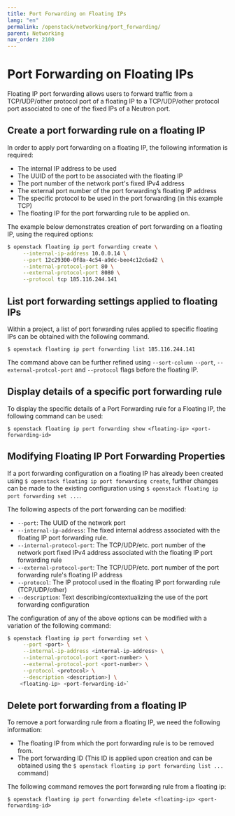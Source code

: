 ```yaml
---
title: Port Forwarding on Floating IPs
lang: "en"
permalink: /openstack/networking/port_forwarding/
parent: Networking
nav_order: 2100
---
```


Port Forwarding on Floating IPs
==================================

Floating IP port forwarding allows users to forward traffic from a TCP/UDP/other protocol port of a floating IP to a TCP/UDP/other protocol port associated to one of the fixed IPs of a Neutron port.

Create a port forwarding rule on a floating IP
---------------

In order to apply port forwarding on a floating IP, the following information is required:

* The internal IP address to be used
* The UUID of the port to be associated with the floating IP
* The port number of the network port's fixed IPv4 address
* The external port number of the port forwarding’s floating IP address
* The specific protocol to be used in the port forwarding (in this example TCP)
* The floating IP for the port forwarding rule to be applied on.

The example below demonstrates creation of port forwarding on a floating IP, using the required options:

```bash
$ openstack floating ip port forwarding create \
     --internal-ip-address 10.0.0.14 \
     --port 12c29300-0f8a-4c54-a9dc-bee4c12c6ad2 \
     --internal-protocol-port 80 \
     --external-protocol-port 8080 \
     --protocol tcp 185.116.244.141
```

List port forwarding settings applied to floating IPs
---------------

Within a project, a list of port forwarding rules applied to specific floating IPs can be obtained with the following command.

`$ openstack floating ip port forwarding list 185.116.244.141`

The command above can be further refined using `--sort-column` `--port`, `--external-protcol-port` and `--protocol` flags before the floating IP.

Display details of a specific port forwarding rule
---------------

To display the specific details of a Port Forwarding rule for a Floating IP, the following command can be used:

`$ openstack floating ip port forwarding show <floating-ip> <port-forwarding-id>`

Modifying Floating IP Port Forwarding Properties
---------------

If a port forwarding configuration on a floating IP has already been created using `$ openstack floating ip port forwarding create`, further changes can be made to the existing configuration using `$ openstack floating ip port forwarding set ...`.

The following aspects of the port forwarding can be modified:

* `--port`: The UUID of the network port
* `--internal-ip-address`: The fixed internal address associated with the floating IP port forwarding rule.
* `--internal-protocol-port`: The TCP/UDP/etc. port number of the network port fixed IPv4 address associated with the floating IP port forwarding rule
* `--external-protocol-port`: The TCP/UDP/etc. port number of the port forwarding rule's floating IP address
* `--protocol`: The IP protocol used in the floating IP port forwarding rule (TCP/UDP/other)
* `--description`: Text describing/contextualizing the use of the port forwarding configuration

The configuration of any of the above options can be modified with a variation of the following command:

```bash
$ openstack floating ip port forwarding set \
     --port <port> \
     --internal-ip-address <internal-ip-address> \
     --internal-protocol-port <port-number> \
     --external-protocol-port <port-number> \
     --protocol <protocol> \
     --description <description>] \
    <floating-ip> <port-forwarding-id>`
```

Delete port forwarding from a floating IP
---------------

To remove a port forwarding rule from a floating IP, we need the following information:

* The floating IP from which the port forwarding rule is to be removed from.
* The port forwarding ID (This ID is applied upon creation and can be obtained using the `$ openstack floating ip port forwarding list ...` command)

The following command removes the port forwarding rule from a floating ip:

`$ openstack floating ip port forwarding delete <floating-ip> <port-forwarding-id>`
